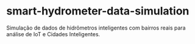 # smart-hydrometer-data-simulation
Simulação de dados de hidrômetros inteligentes com bairros reais para análise de IoT e Cidades Inteligentes.
